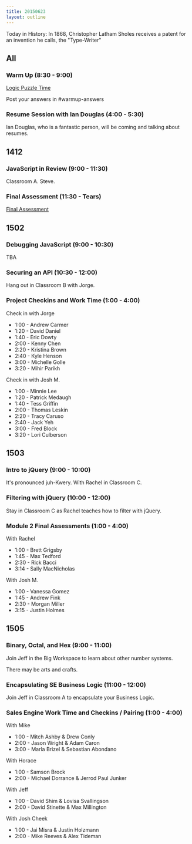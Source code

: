 ```yaml
---
title: 20150623
layout: outline
---
```


Today in History: In 1868, Christopher Latham Sholes receives a patent for an invention he calls,
the "Type-Writer"

## All

### Warm Up (8:30 - 9:00)

[Logic Puzzle Time](http://cl.ly/0c402c1Y1R0c)

Post your answers in #warmup-answers

### Resume Session with Ian Douglas (4:00 - 5:30)

Ian Douglas, who is a fantastic person, will be coming and talking about resumes.


## 1412 

### JavaScript in Review (9:00 - 11:30)

Classroom A. Steve.

### Final Assessment (11:30 - Tears)

[Final Assessment](https://www.youtube.com/watch?v=9jK-NcRmVcw)


## 1502

### Debugging JavaScript (9:00 - 10:30)

TBA

### Securing an API (10:30 - 12:00)

Hang out in Classroom B with Jorge.

### Project Checkins and Work Time (1:00 - 4:00)

Check in with Jorge

* 1:00 - Andrew Carmer
* 1:20 - David Daniel
* 1:40 - Eric Dowty
* 2:00 - Kenny Chen
* 2:20 - Kristina Brown
* 2:40 - Kyle Henson
* 3:00 - Michelle Golle
* 3:20 - Mihir Parikh

Check in with Josh M.

* 1:00 - Minnie Lee
* 1:20 - Patrick Medaugh
* 1:40 - Tess Griffin
* 2:00 - Thomas Leskin
* 2:20 - Tracy Caruso
* 2:40 - Jack Yeh
* 3:00 - Fred Block
* 3:20 - Lori Culberson



## 1503

### Intro to jQuery (9:00 - 10:00)

It's pronounced juh-Kwery.  With Rachel in Classroom C. 

### Filtering with jQuery (10:00 - 12:00) 

Stay in Classroom C as Rachel teaches how to filter with jQuery.

### Module 2 Final Assessments (1:00 - 4:00)

With Rachel

* 1:00 - Brett Grigsby
* 1:45 - Max Tedford
* 2:30 - Rick Bacci
* 3:14 - Sally MacNicholas

With Josh M.

* 1:00 - Vanessa Gomez
* 1:45 - Andrew Fink
* 2:30 - Morgan Miller
* 3:15 - Justin Holmes


## 1505

### Binary, Octal, and Hex (9:00 - 11:00)

Join Jeff in the Big Workspace to learn about other number systems. 

There may be arts and crafts.

### Encapsulating SE Business Logic (11:00 - 12:00)

Join Jeff in Classroom A to encapsulate your Business Logic.

### Sales Engine Work Time and Checkins / Pairing (1:00 - 4:00)

With Mike

* 1:00 - Mitch Ashby & Drew Conly
* 2:00 - Jason Wright & Adam Caron
* 3:00 - Marla Brizel & Sebastian Abondano

With Horace

* 1:00 - Samson Brock
* 2:00 - Michael Dorrance & Jerrod Paul Junker

With Jeff

* 1:00 - David Shim & Lovisa Svallingson
* 2:00 - David Stinette & Max Millington

With Josh Cheek

* 1:00 - Jai Misra & Justin Holzmann
* 2:00 - Mike Reeves & Alex Tideman